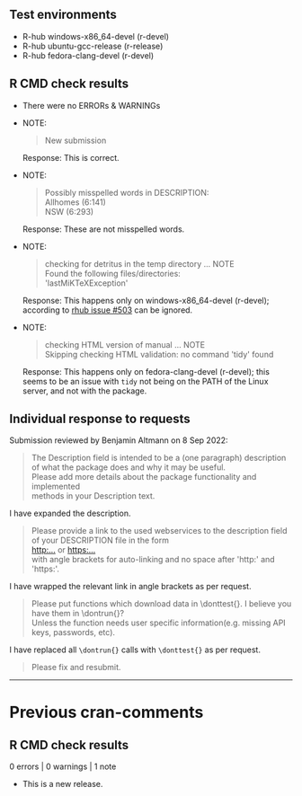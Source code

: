 ## Test environments

- R-hub windows-x86_64-devel (r-devel)
- R-hub ubuntu-gcc-release (r-release)
- R-hub fedora-clang-devel (r-devel)

## R CMD check results

- There were no ERRORs & WARNINGs
- NOTE: 
    > New submission

    Response: This is correct.
- NOTE:
    >  Possibly misspelled words in DESCRIPTION:  
    >    Allhomes (6:141)  
    >    NSW (6:293)
    
    Response: These are not misspelled words.
- NOTE:
   >  checking for detritus in the temp directory ... NOTE  
   >  Found the following files/directories:  
   >    'lastMiKTeXException'

   Response: This happens only on windows-x86_64-devel (r-devel); according to [rhub issue #503](https://github.com/r-hub/rhub/issues/503) can be ignored.
- NOTE:
    >  checking HTML version of manual ... NOTE  
    >  Skipping checking HTML validation: no command 'tidy' found

    Response: This happens only on fedora-clang-devel (r-devel); this seems to be an issue with `tidy` not being on the PATH of the Linux server, and not with the package.

## Individual response to requests

Submission reviewed by Benjamin Altmann on 8 Sep 2022:

> The Description field is intended to be a (one paragraph) description  
> of what the package does and why it may be useful.  
> Please add more details about the package functionality and implemented  
> methods in your Description text.  

I have expanded the description.

>   
> Please provide a link to the used webservices to the description field  
> of your DESCRIPTION file in the form  
> <http:...> or <https:...>  
> with angle brackets for auto-linking and no space after 'http:' and  
> 'https:'.  

I have wrapped the relevant link in angle brackets as per request.

>  
> Please put functions which download data in \donttest{}. I believe you have them in \dontrun{}?  
> Unless the function needs user specific information(e.g. missing API keys, passwords, etc).  

I have replaced all `\dontrun{}` calls with `\donttest{}` as per request.

>   
> Please fix and resubmit.

---

# Previous cran-comments

## R CMD check results

0 errors | 0 warnings | 1 note

* This is a new release.
